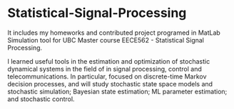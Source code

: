 # Statistical-Signal-Processing
It includes my homeworks and contributed project programed in MatLab Simulation tool for UBC Master course EECE562 - Statistical Signal Processing. 

I learned useful tools in the estimation and optimization of stochastic dynamical systems in the field of in signal processing, control and telecommunications. In particular, focused on discrete-time Markov decision processes, and will study stochastic state space models and stochastic simulation; Bayesian state estimation; ML parameter estimation; and stochastic control.
